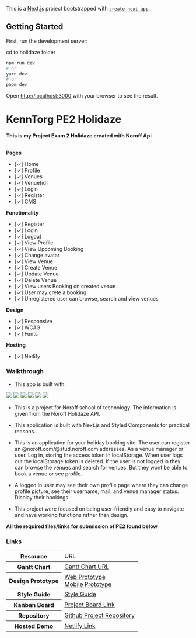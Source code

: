 This is a [Next.js](https://nextjs.org/) project bootstrapped with [`create-next-app`](https://github.com/vercel/next.js/tree/canary/packages/create-next-app).

## Getting Started

First, run the development server:

cd to holidaze folder

```bash
npm run dev
# or
yarn dev
# or
pnpm dev
```

Open [http://localhost:3000](http://localhost:3000) with your browser to see the result.

# KennTorg PE2 Holidaze

**This is my Project Exam 2 Holidaze created with Noroff Api**

##

**Pages**

- [✓] Home
- [✓] Profile
- [✓] Venues
- [✓] Venue[id]
- [✓] Login
- [✓] Register
- [✓] CMS

**Functionality**

- [✓] Register
- [✓] Login
- [✓] Logout
- [✓] View Profile
- [✓] View Upcoming Booking
- [✓] Change avatar
- [✓] View Venue
- [✓] Create Venue
- [✓] Update Venue
- [✓] Delete Venue
- [✓] View users Booking on created venue
- [✓] User may crete a booking
- [✓] Unregistered user can browse, search and view venues

**Design**

- [✓] Responsive
- [✓] WCAG
- [✓] Fonts

**Hosting**

- [✓] Netlify

### Walkthrough

- This app is built with:

<im src="https://img.shields.io/badge/Next-black?style=for-the-badge&logo=next.js&logoColor=white" />
<img src="https://img.shields.io/badge/JavaScript-323330?style=for-the-badge&logo=javascript&logoColor=F7DF1E" />
<img src="https://img.shields.io/badge/CSS3-1572B6?style=for-the-badge&logo=css3&logoColor=white" />
<img src="https://img.shields.io/badge/Sass-CC6699?style=for-the-badge&logo=sass&logoColor=white" />
<img src="https://img.shields.io/badge/Netlify-00C7B7?style=for-the-badge&logo=netlify&logoColor=white" />
<img src="https://img.shields.io/badge/GitHub-100000?style=for-the-badge&logo=github&logoColor=white">
<img src="https://img.shields.io/badge/styled--components-DB7093?style=for-the-badge&logo=styled-components&logoColor=white">

- This is a project for Noroff school of technology. The information is given from the Noroff
  Holidaze API.

- This application is built with Next.js and Styled Components for practical reasons.

- This is an application for your holiday booking site. The user can register an @noroff.com/@stud.noroff.com addresses. As a venue manager or user. Log in, storing the access token in localStorage. When user logs out the localStorage token is deleted.
  If the user is not logged in they can browse the venues and search for venues. But they wont be able to book a venue or see profile.

- A logged in user may see their own profile page where they can change profile picture, see their username, mail, and venue manager status. Display their bookings.

- This project were focused on being user-friendly and easy to navigate and have working functions rather than design.

**All the required files/links for submission of PE2 found below**

### Links

<table>
  <thead>
    <tr>
      <th>Resource</th>
      <td>URL</td>
    </tr>
  </thead>
  <tbody>
    <tr>
      <th>Gantt Chart</th>
         <td><a href="https://github.com/users/KennTorg/projects/4/views/6">Gantt Chart URL</a></td>
    </tr>
    <tr>
      <th>Design Prototype</th>
      <td><a href="https://xd.adobe.com/view/20aaecb9-7e1e-4c14-b71b-515c2f72bf37-75f9/">Web Prototype</a> </br>
      <a href="https://xd.adobe.com/view/20aaecb9-7e1e-4c14-b71b-515c2f72bf37-75f9/">Mobile Prototype</a></td>
    </tr>
    <tr>
      <th>Style Guide</th>
      <td><a href="https://xd.adobe.com/view/0cc5474e-fa59-495a-a046-7042141892a4-5996/">Style Guide</a></td>
    </tr>
    <tr>
      <th>Kanban Board</th>
      <td><a href="https://github.com/users/KennTorg/projects/4">Project Board Link</a></td>
    </tr>
    <tr>
      <th>Repository</th>
      <td><a href="https://github.com/KennTorg/project-exam-2">Github Project Repository</a></td>
    </tr>
    <tr>
      <th>Hosted Demo</th>
      <td><a href="https://sp2-auction.netlify.app/">Netlify Link</a></td>
    </tr>
  </tbody>
</table>
